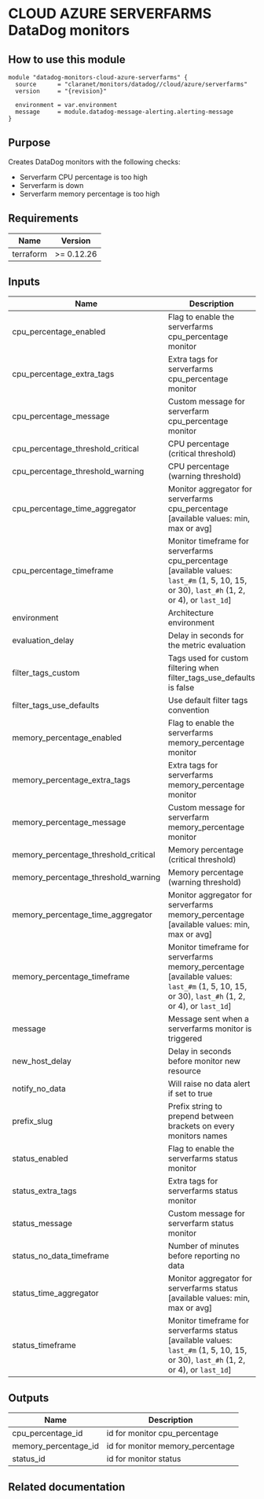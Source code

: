 # CLOUD AZURE SERVERFARMS DataDog monitors

## How to use this module

```hcl
module "datadog-monitors-cloud-azure-serverfarms" {
  source      = "claranet/monitors/datadog//cloud/azure/serverfarms"
  version     = "{revision}"

  environment = var.environment
  message     = module.datadog-message-alerting.alerting-message
}

```

## Purpose

Creates DataDog monitors with the following checks:

- Serverfarm CPU percentage is too high
- Serverfarm is down
- Serverfarm memory percentage is too high

## Requirements

| Name | Version |
|------|---------|
| terraform | >= 0.12.26 |

## Inputs

| Name | Description | Type | Default | Required |
|------|-------------|------|---------|:--------:|
| cpu\_percentage\_enabled | Flag to enable the serverfarms cpu\_percentage monitor | `string` | `"true"` | no |
| cpu\_percentage\_extra\_tags | Extra tags for serverfarms cpu\_percentage monitor | `list(string)` | `[]` | no |
| cpu\_percentage\_message | Custom message for serverfarm cpu\_percentage monitor | `string` | `""` | no |
| cpu\_percentage\_threshold\_critical | CPU percentage (critical threshold) | `number` | `95` | no |
| cpu\_percentage\_threshold\_warning | CPU percentage (warning threshold) | `number` | `90` | no |
| cpu\_percentage\_time\_aggregator | Monitor aggregator for serverfarms cpu\_percentage [available values: min, max or avg] | `string` | `"min"` | no |
| cpu\_percentage\_timeframe | Monitor timeframe for serverfarms cpu\_percentage [available values: `last_#m` (1, 5, 10, 15, or 30), `last_#h` (1, 2, or 4), or `last_1d`] | `string` | `"last_10m"` | no |
| environment | Architecture environment | `string` | n/a | yes |
| evaluation\_delay | Delay in seconds for the metric evaluation | `number` | `900` | no |
| filter\_tags\_custom | Tags used for custom filtering when filter\_tags\_use\_defaults is false | `string` | `"*"` | no |
| filter\_tags\_use\_defaults | Use default filter tags convention | `string` | `"true"` | no |
| memory\_percentage\_enabled | Flag to enable the serverfarms memory\_percentage monitor | `string` | `"true"` | no |
| memory\_percentage\_extra\_tags | Extra tags for serverfarms memory\_percentage monitor | `list(string)` | `[]` | no |
| memory\_percentage\_message | Custom message for serverfarm memory\_percentage monitor | `string` | `""` | no |
| memory\_percentage\_threshold\_critical | Memory percentage (critical threshold) | `number` | `95` | no |
| memory\_percentage\_threshold\_warning | Memory percentage (warning threshold) | `number` | `90` | no |
| memory\_percentage\_time\_aggregator | Monitor aggregator for serverfarms memory\_percentage [available values: min, max or avg] | `string` | `"min"` | no |
| memory\_percentage\_timeframe | Monitor timeframe for serverfarms memory\_percentage [available values: `last_#m` (1, 5, 10, 15, or 30), `last_#h` (1, 2, or 4), or `last_1d`] | `string` | `"last_5m"` | no |
| message | Message sent when a serverfarms monitor is triggered | `any` | n/a | yes |
| new\_host\_delay | Delay in seconds before monitor new resource | `number` | `300` | no |
| notify\_no\_data | Will raise no data alert if set to true | `bool` | `true` | no |
| prefix\_slug | Prefix string to prepend between brackets on every monitors names | `string` | `""` | no |
| status\_enabled | Flag to enable the serverfarms status monitor | `string` | `"true"` | no |
| status\_extra\_tags | Extra tags for serverfarms status monitor | `list(string)` | `[]` | no |
| status\_message | Custom message for serverfarm status monitor | `string` | `""` | no |
| status\_no\_data\_timeframe | Number of minutes before reporting no data | `string` | `10` | no |
| status\_time\_aggregator | Monitor aggregator for serverfarms status [available values: min, max or avg] | `string` | `"max"` | no |
| status\_timeframe | Monitor timeframe for serverfarms status [available values: `last_#m` (1, 5, 10, 15, or 30), `last_#h` (1, 2, or 4), or `last_1d`] | `string` | `"last_5m"` | no |

## Outputs

| Name | Description |
|------|-------------|
| cpu\_percentage\_id | id for monitor cpu\_percentage |
| memory\_percentage\_id | id for monitor memory\_percentage |
| status\_id | id for monitor status |

## Related documentation

